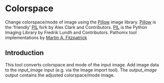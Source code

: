 Colorspace
==========

Change colorspace/mode of image using the [Pillow][] image
library. [Pillow][] is the ‘friendly’ [PIL][] fork by Alex Clark and Contributors. [PIL][] is the Python Imaging Library by Fredrik Lundh and Contributors.
Pathomx tool implementations by [Martin A. Fitzpatrick][]


Introduction
------------
This tool converts colorspace and mode of the input image. Add image data to 
the *input_image* input (e.g. via the Image import tool).  The *output_image* output contains the adjusted colorspace/mode image.

  [Martin A. Fitzpatrick]: http://martinfitzpatrick.name/
  [Pillow]: https://pillow.readthedocs.org/
  [PIL]: http://www.pythonware.com/products/pil/